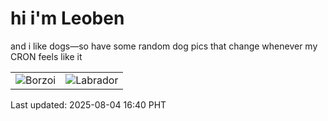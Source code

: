 # hi i'm Leoben

and i like dogs—so have some random dog pics that change whenever my CRON feels like it

|  |  |
|--------|----------|
| ![Borzoi](https://random-dog-vercel.vercel.app/api/random-borzoi?v=1754296836) | ![Labrador](https://random-dog-vercel.vercel.app/api/random-labrador?v=1754296836) |

Last updated: 2025-08-04 16:40 PHT
